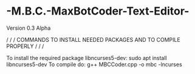 # -M.B.C.-MaxBotCoder-Text-Editor-
Version 0.3 Alpha 

\/ \/ \/ COMMANDS TO INSTALL NEEDED PACKAGES AND TO COMPILE PROPERLY \/ \/ \/

To install the required package libncurses5-dev: sudo apt install libncurses5-dev
To compile do: g++ MBCCoder.cpp -o mbc -lncurses


